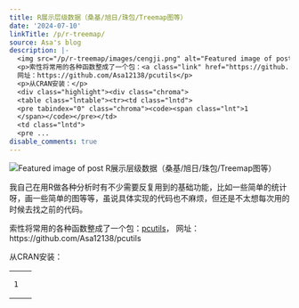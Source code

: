 ```yaml
---
title: R展示层级数据（桑基/旭日/珠包/Treemap图等）
date: '2024-07-10'
linkTitle: /p/r-treemap/
source: Asa's blog
description: |-
  <img src="/p/r-treemap/images/cengji.png" alt="Featured image of post R展示层级数据（桑基/旭日/珠包/Treemap图等）" /><p>我自己在用R做各种分析时有不少需要反复用到的基础功能，比如一些简单的统计呀，画一些简单的图等等，虽说具体实现的代码也不麻烦，但还是不太想每次用的时候去找之前的代码。</p>
  <p>索性将常用的各种函数整成了一个包：<a class="link" href="https://github.com/Asa12138/pcutils" target="_blank" rel="noopener" >pcutils</a>，
  网址：https://github.com/Asa12138/pcutils</p>
  <p>从CRAN安装：</p>
  <div class="highlight"><div class="chroma">
  <table class="lntable"><tr><td class="lntd">
  <pre tabindex="0" class="chroma"><code><span class="lnt">1
  </span></code></pre></td>
  <td class="lntd">
  <pre ...
disable_comments: true
---
```

<img src="/p/r-treemap/images/cengji.png" alt="Featured image of post R展示层级数据（桑基/旭日/珠包/Treemap图等）" /><p>我自己在用R做各种分析时有不少需要反复用到的基础功能，比如一些简单的统计呀，画一些简单的图等等，虽说具体实现的代码也不麻烦，但还是不太想每次用的时候去找之前的代码。</p>
<p>索性将常用的各种函数整成了一个包：<a class="link" href="https://github.com/Asa12138/pcutils" target="_blank" rel="noopener" >pcutils</a>，
网址：https://github.com/Asa12138/pcutils</p>
<p>从CRAN安装：</p>
<div class="highlight"><div class="chroma">
<table class="lntable"><tr><td class="lntd">
<pre tabindex="0" class="chroma"><code><span class="lnt">1
</span></code></pre></td>
<td class="lntd">
<pre ...